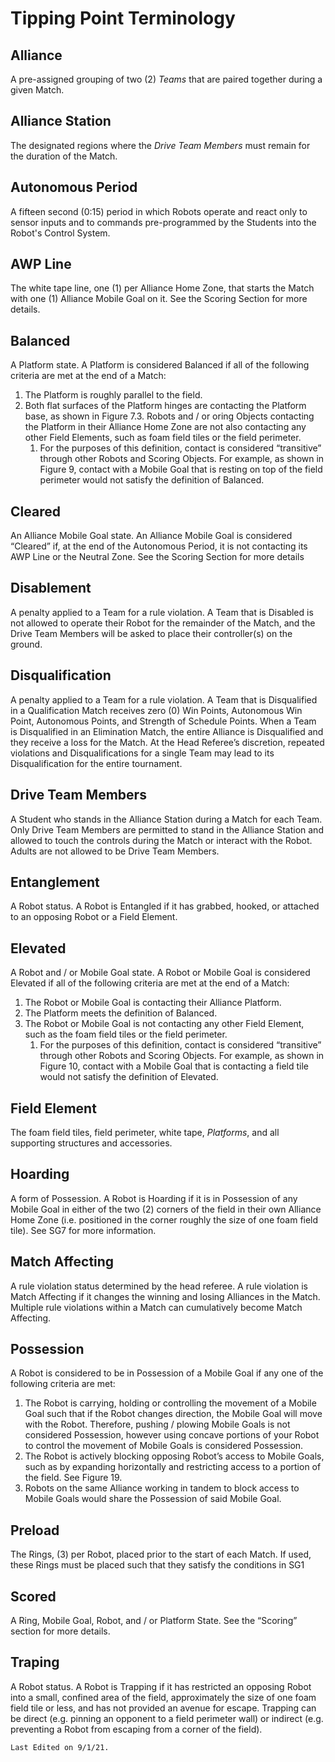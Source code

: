# Tipping Point Terminology

## Alliance
A pre-assigned grouping of two (2) *Teams* that are paired together during a given Match.

## Alliance Station
The designated regions where the *Drive Team Members* must remain for the duration
of the Match. 

## Autonomous Period
A fifteen second (0:15) period in which Robots operate and react only to sensor inputs and to commands pre-programmed by the Students into the Robot's Control System. 

## AWP Line
The white tape line, one (1) per Alliance Home Zone, that starts the Match with one (1) Alliance Mobile Goal on it.  See the Scoring Section for more details.

## Balanced
A Platform state.  A Platform is considered Balanced if all of the following criteria are met at the end of a Match: 
    
1. The Platform is roughly parallel to the field.
2. Both flat surfaces of the Platform hinges are contacting the Platform base, as shown in Figure 7.3. Robots and / or oring Objects contacting the Platform in their Alliance Home Zone are not also contacting any other Field Elements, such as foam field tiles or the field perimeter.
    1. For the purposes of this definition, contact is considered “transitive” through other Robots and Scoring Objects.  For example, as shown in Figure 9, contact with a Mobile Goal that is resting on top of the field perimeter would not satisfy the definition of Balanced.

## Cleared
An Alliance Mobile Goal state.  An Alliance Mobile Goal is considered “Cleared” if, at the end of the Autonomous Period, it is not contacting its AWP Line or the Neutral Zone.  See the Scoring Section for more details

## Disablement
A penalty applied to a Team for a rule violation. A Team that is Disabled is not allowed to
operate their Robot for the remainder of the Match, and the Drive Team Members will be asked to place
their controller(s) on the ground.

## Disqualification
A penalty applied to a Team for a rule violation. A Team that is Disqualified in a Qualification Match receives zero (0) Win Points, Autonomous Win Point, Autonomous Points, and Strength of
Schedule Points. When a Team is Disqualified in an Elimination Match, the entire Alliance is Disqualified
and they receive a loss for the Match. At the Head Referee’s discretion, repeated violations and Disqualifications for a single Team may lead to its Disqualification for the entire tournament.

## Drive Team Members
A Student who stands in the Alliance Station during a Match for each Team. Only Drive Team Members are permitted to stand in the Alliance Station and allowed to touch the controls during the Match or interact with the Robot. Adults are not allowed to be Drive Team Members.

## Entanglement
A Robot status. A Robot is Entangled if it has grabbed, hooked, or attached to an
opposing Robot or a Field Element.

## Elevated
A Robot and / or Mobile Goal state.  A Robot or Mobile Goal is considered Elevated if all of the following criteria are met at the end of a Match:

1. The Robot or Mobile Goal is contacting their Alliance Platform.
2. The Platform meets the definition of Balanced.  
3. The Robot or Mobile Goal is not contacting any other Field Element, such as the foam field tiles or the field perimeter.
    1. For the purposes of this definition, contact is considered “transitive” through other Robots and Scoring Objects.  For example, as shown in Figure 10, contact with a Mobile Goal that is contacting a field tile would not satisfy the definition of Elevated.

## Field Element
The foam field tiles, field perimeter, white tape, *Platforms*, and all supporting structures and accessories.

## Hoarding
A form of Possession. A Robot is Hoarding if it is in Possession of any Mobile Goal in either 
of the two (2) corners of the field in their own Alliance Home Zone (i.e. positioned in the corner roughly 
the size of one foam field tile). See SG7 for more information.

## Match Affecting
A rule violation status determined by the head referee. A rule violation is Match Affecting if it changes the winning and losing Alliances in the Match. Multiple rule violations within a Match can cumulatively become Match Affecting.

## Possession
A Robot is considered to be in Possession of a Mobile Goal if any one of the following criteria are met: 
    
1. The Robot is carrying, holding or controlling the movement of a Mobile Goal such that if the Robot changes direction, the Mobile Goal will move with the Robot. Therefore, pushing / plowing Mobile Goals is not considered Possession, however using concave portions of your Robot to control the movement of Mobile Goals is considered Possession.
2. The Robot is actively blocking opposing Robot’s access to Mobile Goals, such as by expanding horizontally and restricting access to a portion of the field. See Figure 19.
3. Robots on the same Alliance working in tandem to block access to Mobile Goals would share the Possession of said Mobile Goal.

## Preload
The Rings, (3) per Robot, placed prior to the start of each  Match. If used, these Rings must be placed such that they satisfy the conditions in SG1

## Scored
A Ring, Mobile Goal, Robot, and / or Platform State.  See the “Scoring” section for more details.

## Traping
A Robot status. A Robot is Trapping  if it has restricted an opposing Robot into a small, confined area of the field, approximately the size of one foam field tile or less, and has not provided an avenue for escape. Trapping  can be direct (e.g. pinning an opponent to a field perimeter wall) or indirect (e.g. preventing a Robot from escaping from a corner of the field).

```{important}
Last Edited on 9/1/21.
```